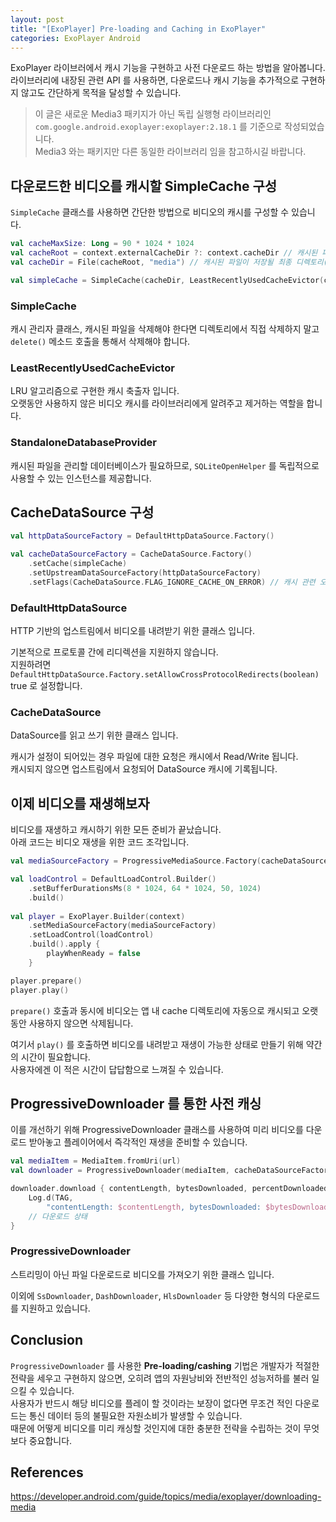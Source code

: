 ```yaml
---
layout: post
title: "[ExoPlayer] Pre-loading and Caching in ExoPlayer"
categories: ExoPlayer Android 
---
```


ExoPlayer 라이브러에서 캐시 기능을 구현하고 사전 다운로드 하는 방법을 알아봅니다.  
라이브러리에 내장된 관련 API 를 사용하면, 다운로드나 캐시 기능을 추가적으로 구현하지 않고도 간단하게 목적을 달성할 수 있습니다.

> 이 글은 새로운 Media3 패키지가 아닌 독립 실행형 라이브러리인 `com.google.android.exoplayer:exoplayer:2.18.1` 를 기준으로 작성되었습니다.  
Media3 와는 패키지만 다른 동일한 라이브러리 임을 참고하시길 바랍니다.

## 다운로드한 비디오를 캐시할 SimpleCache 구성

`SimpleCache` 클래스를 사용하면 간단한 방법으로 비디오의 캐시를 구성할 수 있습니다. 

~~~kotlin
val cacheMaxSize: Long = 90 * 1024 * 1024
val cacheRoot = context.externalCacheDir ?: context.cacheDir // 캐시된 파일이 저장될 디렉토리의 루트
val cacheDir = File(cacheRoot, "media") // 캐시된 파일이 저장될 최종 디렉토리(media)

val simpleCache = SimpleCache(cacheDir, LeastRecentlyUsedCacheEvictor(cacheMaxSize), StandaloneDatabaseProvider(context)) // 하나의 인스턴스만 하용하므로 싱글톤 패턴의 Wrapper를 구성하는 것을 권장
~~~

### SimpleCache

캐시 관리자 클래스, 캐시된 파일을 삭제해야 한다면 디렉토리에서 직접 삭제하지 말고 `delete()` 메소드 호출을 통해서 삭제해야 합니다.

### LeastRecentlyUsedCacheEvictor

LRU 알고리즘으로 구현한 캐시 축출자 입니다.  
오랫동안 사용하지 않은 비디오 캐시를 라이브러리에게 알려주고 제거하는 역할을 합니다.

### StandaloneDatabaseProvider

캐시된 파일을 관리할 데이터베이스가 필요하므로, `SQLiteOpenHelper` 를 독립적으로 사용할 수 있는 인스턴스를 제공합니다.

## CacheDataSource 구성

~~~kotlin
val httpDataSourceFactory = DefaultHttpDataSource.Factory()

val cacheDataSourceFactory = CacheDataSource.Factory()
    .setCache(simpleCache)
    .setUpstreamDataSourceFactory(httpDataSourceFactory)
    .setFlags(CacheDataSource.FLAG_IGNORE_CACHE_ON_ERROR) // 캐시 관련 오류 발생 후 캐시에 대한 무시 허용
~~~

### DefaultHttpDataSource

HTTP 기반의 업스트림에서 비디오를 내려받기 위한 클래스 입니다.  

기본적으로 프로토콜 간에 리디렉션을 지원하지 않습니다.  
지원하려면 `DefaultHttpDataSource.Factory.setAllowCrossProtocolRedirects(boolean)` true 로 설정합니다.

### CacheDataSource

DataSource를 읽고 쓰기 위한 클래스 입니다.

캐시가 설정이 되어있는 경우 파일에 대한 요청은 캐시에서 Read/Write 됩니다.  
캐시되지 않으면 업스트림에서 요청되어 DataSource 캐시에 기록됩니다.

## 이제 비디오를 재생해보자

비디오를 재생하고 캐시하기 위한 모든 준비가 끝났습니다.  
아래 코드는 비디오 재생을 위한 코드 조각입니다.

~~~kotlin
val mediaSourceFactory = ProgressiveMediaSource.Factory(cacheDataSourceFactory)

val loadControl = DefaultLoadControl.Builder()
    .setBufferDurationsMs(8 * 1024, 64 * 1024, 50, 1024)
    .build()
    
val player = ExoPlayer.Builder(context)
    .setMediaSourceFactory(mediaSourceFactory)
    .setLoadControl(loadControl)
    .build().apply {
        playWhenReady = false
    }

player.prepare()
player.play()
~~~

`prepare()` 호출과 동시에 비디오는 앱 내 cache 디렉토리에 자동으로 캐시되고 오랫동안 사용하지 않으면 삭제됩니다.

여기서 `play()` 를 호출하면 비디오를 내려받고 재생이 가능한 상태로 만들기 위해 약간의 시간이 필요합니다.  
사용자에겐 이 적은 시간이 답답함으로 느껴질 수 있습니다.

## ProgressiveDownloader 를 통한 사전 캐싱

이를 개선하기 위해 ProgressiveDownloader 클래스를 사용하여 미리 비디오를 다운로드 받아놓고 플레이어에서 즉각적인 재생을 준비할 수 있습니다.

~~~kotlin
val mediaItem = MediaItem.fromUri(url)
val downloader = ProgressiveDownloader(mediaItem, cacheDataSourceFactory)

downloader.download { contentLength, bytesDownloaded, percentDownloaded ->
    Log.d(TAG,
        "contentLength: $contentLength, bytesDownloaded: $bytesDownloaded, percentDownloaded: $percentDownloaded")
    // 다운로드 상태
}
~~~

### ProgressiveDownloader

스트리밍이 아닌 파일 다운로드로 비디오를 가져오기 위한 클래스 입니다.

이외에 `SsDownloader`, `DashDownloader`, `HlsDownloader` 등 다양한 형식의 다운로드를 지원하고 있습니다.

## Conclusion

`ProgressiveDownloader` 를 사용한 **Pre-loading/cashing** 기법은 개발자가 적절한 전략을 세우고 구현하지 않으면, 오히려 앱의 자원낭비와 전반적인 성능저하를 불러 일으킬 수 있습니다.  
사용자가 반드시 해당 비디오를 플레이 할 것이라는 보장이 없다면 무조건 적인 다운로드는 통신 데이터 등의 불필요한 자원소비가 발생할 수 있습니다.  
때문에 어떻게 비디오를 미리 캐싱할 것인지에 대한 충분한 전략을 수립하는 것이 무엇보다 중요합니다.

## References

https://developer.android.com/guide/topics/media/exoplayer/downloading-media





